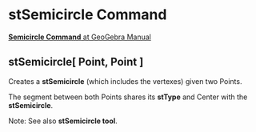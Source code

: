 # stSemicircle Command

[<b>Semicircle Command</b> at GeoGebra Manual](https://wiki.geogebra.org/en/Semicircle_Command)

## stSemicircle[ Point, Point ]

Creates a <b>stSemicircle</b> (which includes the vertexes) given two Points. 

The segment between both Points shares its <b>stType</b> and Center with the <b>stSemicircle</b>.

Note: See also <b>stSemicircle tool</b>.
